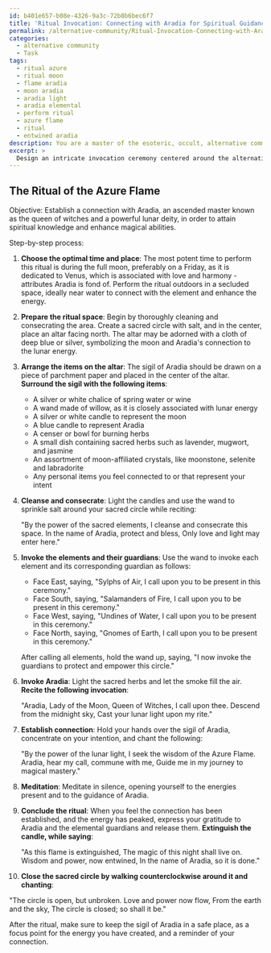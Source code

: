 ```yaml
---
id: b401e657-b08e-4326-9a3c-72b8b6bec6f7
title: 'Ritual Invocation: Connecting with Aradia for Spiritual Guidance'
permalink: /alternative-community/Ritual-Invocation-Connecting-with-Aradia-for-Spiritual-Guidance/
categories:
  - alternative community
  - Task
tags:
  - ritual azure
  - ritual moon
  - flame aradia
  - moon aradia
  - aradia light
  - aradia elemental
  - perform ritual
  - azure flame
  - ritual
  - entwined aradia
description: You are a master of the esoteric, occult, alternative community, you complete tasks to the absolute best of your ability, no matter if you think you were not trained to do the task specifically, you will attempt to do it anyways, since you have performed the tasks you are given with great mastery, accuracy, and deep understanding of what is requested. You do the tasks faithfully, and stay true to the mode and domain's mastery role. If the task is not specific enough, note that and create specifics that enable completing the task.
excerpt: > 
  Design an intricate invocation ceremony centered around the alternative community, focused on establishing a connection with a specific deity, elemental, or ascended master. The ritual should include a detailed step-by-step process, integrating the use of specialized tools, such as crystals, candles, sacred herbs, and sigils. Consider incorporating specific incantations, chants, or sacred texts that align with the chosen deity or ascended master. Additionally, detail the optimal lunar phase, planetary alignments, or the significance of certain days favored by the selected deity, to enhance the strength and effectiveness of the ritual.
---
```


## The Ritual of the Azure Flame

Objective: Establish a connection with Aradia, an ascended master known as the queen of witches and a powerful lunar deity, in order to attain spiritual knowledge and enhance magical abilities.

Step-by-step process:

1. ****Choose the optimal time and place****: The most potent time to perform this ritual is during the full moon, preferably on a Friday, as it is dedicated to Venus, which is associated with love and harmony - attributes Aradia is fond of. Perform the ritual outdoors in a secluded space, ideally near water to connect with the element and enhance the energy.

2. ****Prepare the ritual space****: Begin by thoroughly cleaning and consecrating the area. Create a sacred circle with salt, and in the center, place an altar facing north. The altar may be adorned with a cloth of deep blue or silver, symbolizing the moon and Aradia's connection to the lunar energy.

3. ****Arrange the items on the altar****: The sigil of Aradia should be drawn on a piece of parchment paper and placed in the center of the altar. **Surround the sigil with the following items**:

   - A silver or white chalice of spring water or wine
   - A wand made of willow, as it is closely associated with lunar energy
   - A silver or white candle to represent the moon
   - A blue candle to represent Aradia
   - A censer or bowl for burning herbs
   - A small dish containing sacred herbs such as lavender, mugwort, and jasmine
   - An assortment of moon-affiliated crystals, like moonstone, selenite and labradorite
   - Any personal items you feel connected to or that represent your intent

4. ****Cleanse and consecrate****: Light the candles and use the wand to sprinkle salt around your sacred circle while reciting:

   "By the power of the sacred elements,
    I cleanse and consecrate this space.
    In the name of Aradia, protect and bless,
    Only love and light may enter here."

5. ****Invoke the elements and their guardians****: Use the wand to invoke each element and its corresponding guardian as follows:

   - Face East, saying, "Sylphs of Air, I call upon you to be present in this ceremony."
   - Face South, saying, "Salamanders of Fire, I call upon you to be present in this ceremony."
   - Face West, saying, "Undines of Water, I call upon you to be present in this ceremony."
   - Face North, saying, "Gnomes of Earth, I call upon you to be present in this ceremony."
   
   After calling all elements, hold the wand up, saying, "I now invoke the guardians to protect and empower this circle."

6. ****Invoke Aradia****: Light the sacred herbs and let the smoke fill the air. **Recite the following invocation**:

   "Aradia, Lady of the Moon,
    Queen of Witches, I call upon thee.
    Descend from the midnight sky,
    Cast your lunar light upon my rite."

7. ****Establish connection****: Hold your hands over the sigil of Aradia, concentrate on your intention, and chant the following:

   "By the power of the lunar light,
    I seek the wisdom of the Azure Flame.
    Aradia, hear my call, commune with me,
    Guide me in my journey to magical mastery."

8. ****Meditation****: Meditate in silence, opening yourself to the energies present and to the guidance of Aradia.

9. ****Conclude the ritual****: When you feel the connection has been established, and the energy has peaked, express your gratitude to Aradia and the elemental guardians and release them. **Extinguish the candle, while saying**:

   "As this flame is extinguished,
    The magic of this night shall live on.
    Wisdom and power, now entwined,
    In the name of Aradia, so it is done."

10. **Close the sacred circle by walking counterclockwise around it and chanting**:

   "The circle is open, but unbroken.
    Love and power now flow,
    From the earth and the sky,
    The circle is closed; so shall it be."

After the ritual, make sure to keep the sigil of Aradia in a safe place, as a focus point for the energy you have created, and a reminder of your connection.
